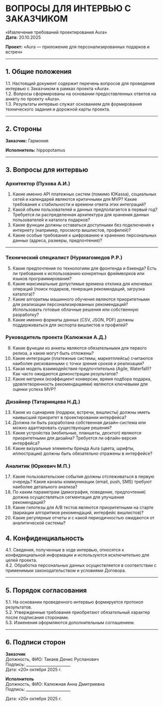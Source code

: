 # ВОПРОСЫ ДЛЯ ИНТЕРВЬЮ С ЗАКАЗЧИКОМ
«Извлечение требований проектирования Aura»  
**Дата:** 20.10.2025

**Проект:** «Aura — приложение для персонализированных подарков и встреч»

---

## 1. Общие положения
1.1. Настоящий документ содержит перечень вопросов для проведения интервью с Заказчиком в рамках проекта «Aura».  
1.2. Вопросы сформированы на основании предоставленных ответов на анкету по проекту «Aura».  
1.3. Результаты интервью служат основанием для формирования технического задания и дорожной карты проекта.

---

## 2. Стороны

**Заказчик:** Гармония

**Исполнитель:** hippopotamus

---

## 3. Вопросы для интервью

### Архитектор (Пухова А.И.)

1. Какие именно API платежных систем (помимо ЮKassa), социальных сетей и календарей являются критичными для MVP? Какие требования к стабильности и времени ответа этих интеграций?
2. Какой объем пользователей и данных предполагается в первый год? Требуется ли распределенная архитектура для хранения данных пользователей и каталога подарков?
3. Какие функции должны оставаться доступными без подключения к интернету (например, просмотр вишлистов, профилей)?
4. Какие особые требования к шифрованию и хранению персональных данных (адреса, размеры, предпочтения)?
---

### Технический специалист (Нурмагомедов Р.Р.)
 
5. Какие предпочтения по технологиям для фронтенда и бэкенда? Есть ли требования к использованию конкретных фреймворков или языков программирования?
6. Какие максимальные допустимые времена отклика для ключевых операций (поиск подарков, генерация рекомендаций, загрузка каталога)?
7. Какие алгоритмы машинного обучения являются приоритетными для реализации персонализированных рекомендаций? Использовать готовые облачные решения или собственную разработку?
8. Какие именно форматы данных (CSV, JSON, PDF) должны поддерживаться для экспорта вишлистов и профилей?

### Руководитель проекта (Калюжная А.Д.)

9. Какие функции из анкеты являются обязательными для первого релиза, а какие могут быть отложены?
10. Какие интеграции (платежные системы, маркетплейсы) считаются наиболее рискованными с точки зрения сроков и реализации?
11. Какая модель взаимодействия предпочтительна (Agile, Waterfall)? Как часто ожидаются демонстрации результатов?
12. Какие метрики (коэффициент конверсии, время подбора подарка, удовлетворенность рекомендациями) являются ключевыми для оценки успеха MVP?

### Дизайнер (Татаринцева Н.Д.)

13. Какие из сценариев (подарки, встречи, вишлисты) должны иметь наивысший приоритет в проектировании интерфейса?
14. Должна ли быть разработана собственная дизайн-система или можно адаптировать существующие решения?
15. Какие устройства (мобильные, планшеты, десктоп) являются приоритетными для дизайна? Требуется ли офлайн-версия интерфейса?
16. Какие визуальные элементы бренда Aura (цвета, шрифты, иллюстрации) должны быть обязательно отражены в интерфейсе?

### Аналитик (Юркевич М.П.)

17. Какие пользовательские события должны отслеживаться в первую очередь? Какие каналы коммуникации (email, push, SMS) требуют наиболее детального анализа?
18. По каким параметрам (демография, поведение, предпочтения) должна осуществляться сегментация для улучшения рекомендаций?
19. Какие гипотезы для A/B тестов являются приоритетными на старте (вариации алгоритмов рекомендаций, интерфейс вишлистов)?
20. Какие регулярные отчеты и с какой периодичностью ожидаются от аналитической системы?

## 4. Конфиденциальность
4.1. Сведения, полученные в ходе интервью, относятся к конфиденциальной информации и используются исключительно для целей проекта.  
4.2. Обработка персональных данных осуществляется в соответствии с применимым законодательством и условиями Договора.

---

## 5. Порядок согласования
5.1. На основании проведенного интервью формируется протокол результатов.  
5.2. Утвержденные требования приобретают обязательный характер после подписания сторонами.  
5.3. Изменения оформляются дополнительным соглашением.

---

## 6. Подписи сторон

**Заказчик**  
Должность, ФИО: Такаев Денис Русланович  
Подпись: _______________________  
Дата: «20» октября 2025 г.

**Исполнитель**  
Должность, ФИО: Калюжная Анна Дмитриевна  
Подпись: _______________________  

Дата: «20» октября 2025 г.

